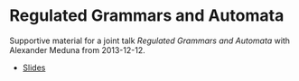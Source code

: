Regulated Grammars and Automata
===============================

Supportive material for a joint talk *Regulated Grammars and Automata* with Alexander Meduna from 2013-12-12.

* [Slides](https://github.com/s3rvac/talks/raw/master/2013-12-12-Regulated-Grammars-and-Automata/slides.pdf)
